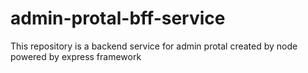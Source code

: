 # admin-protal-bff-service
This repository is a backend service for admin protal created by node powered by express framework
